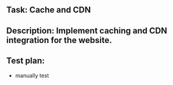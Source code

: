 ## Task: Cache and CDN

## Description: Implement caching and CDN integration for the website.

## Test plan: 

* manually test
